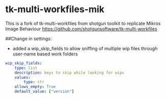 tk-multi-workfiles-mik
==================
This is a fork of tk-multi-workfiles from shotgun toolkit to replicate Mikros Image Behaviour
https://github.com/shotgunsoftware/tk-multi-workfiles


##Change in settings:
+ added a wip_skip_fields to allow sniffing of multiple wip files through user-name based work folders

```yaml
wip_skip_fields:
    type: list
    description: keys to skip while looking for wips
    values:
        type: str
    allows_empty: True
    default_value: ["version"]
```